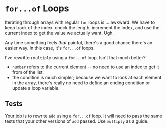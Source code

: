 # `for...of` Loops

Iterating through arrays with regular `for` loops is ... awkward. We have to
keep track of the index, check the length, increment the index, and use the
current index to get the value we actually want. Ugh.

Any time something feels _that_ painful, there's a good chance there's an easier
way. In this case, it's `for...of` loops.

I've rewritten `multiply` using a `for...of` loop. Isn't that much better?

- `number` refers to the current element -- no need to use an index to get it
  from of the list.
- the condition is much simpler; because we want to look at each element in the
  array, there's really no need to define an ending condition or update a loop
  variable.

## Tests

Your job is to rewrite `add` using a `for...of` loop. It will need to pass the
same tests that your other versions of `add` passed. Use `multiply` as a guide.
